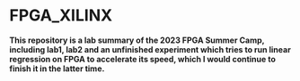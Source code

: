 # FPGA_XILINX
__This repository is a lab summary of the 2023 FPGA Summer Camp, including lab1, lab2 and an unfinished experiment which tries to run linear regression on FPGA to accelerate its speed, which I would continue to finish it in the latter time.__

